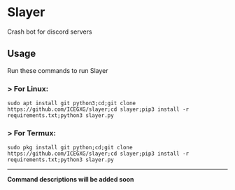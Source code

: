 # Slayer
Crash bot for discord servers  

## Usage  
Run these commands to run Slayer  
### > For Linux:  
```
sudo apt install git python3;cd;git clone https://github.com/ICEGXG/slayer;cd slayer;pip3 install -r requirements.txt;python3 slayer.py
```
### > For Termux:
```
sudo pkg install git python;cd;git clone https://github.com/ICEGXG/slayer;cd slayer;pip3 install -r requirements.txt;python3 slayer.py
```  
---
**Command descriptions will be added soon**
